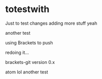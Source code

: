 # totestwith
Just to test
changes
adding
more
stuff
yeah

another test

using Brackets to push

redoing it...

brackets-git version 0.x

atom lol
another test
